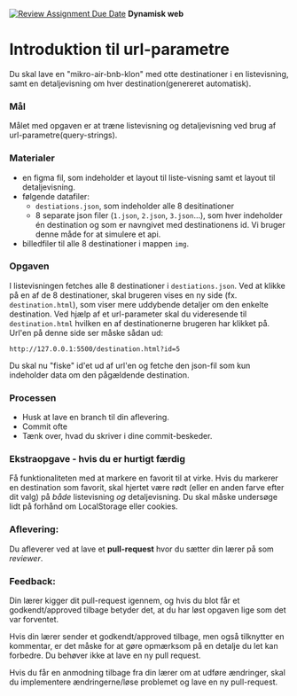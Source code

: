 [![Review Assignment Due Date](https://classroom.github.com/assets/deadline-readme-button-22041afd0340ce965d47ae6ef1cefeee28c7c493a6346c4f15d667ab976d596c.svg)](https://classroom.github.com/a/NGZwBlRP)
**Dynamisk web**
# Introduktion til url-parametre

Du skal lave en "mikro-air-bnb-klon" med otte destinationer i en listevisning, samt en detaljevisning om hver destination(genereret automatisk).

### **Mål**
Målet med opgaven er at træne listevisning og detaljevisning ved brug af url-parametre(query-strings).

### **Materialer**
- en figma fil, som indeholder et layout til liste-visning samt et layout til detaljevisning.
- følgende datafiler:
    - `destiations.json`, som indeholder alle 8 desitinationer
    - 8 separate json filer (`1.json`, `2.json`, `3.json`...), som hver indeholder én destination og som er navngivet med destinationens id. Vi bruger denne måde for at simulere et api.
- billedfiler til alle 8 destinationer i mappen `img`. 

### **Opgaven**

I listevisningen fetches alle 8 destinationer i `destiations.json`. Ved at klikke på en af de 8 destinationer, skal brugeren vises en ny side (fx. `destination.html`), som viser mere uddybende detaljer om den enkelte destination. Ved hjælp af et url-parameter skal du videresende til `destination.html` hvilken en af destinationerne brugeren har klikket på. Url'en på denne side ser måske sådan ud: 
```
http://127.0.0.1:5500/destination.html?id=5
```

Du skal nu "fiske" id'et ud af url'en og fetche den json-fil som kun indeholder data om den pågældende destination. 

### **Processen** 
- Husk at lave en branch til din aflevering.
- Commit ofte
- Tænk over, hvad du skriver i dine commit-beskeder.

### **Ekstraopgave** - hvis du er hurtigt færdig
Få funktionaliteten med at markere en favorit til at virke. Hvis du markerer en destination som favorit, skal hjertet være rødt (eller en anden farve efter dit valg) på _både_ listevisning _og_ detaljevisning. Du skal måske undersøge lidt på forhånd om LocalStorage eller cookies.

### **Aflevering**: 
Du afleverer ved at lave et **pull-request** hvor du sætter din lærer på som *reviewer*.

### **Feedback**: 
Din lærer kigger dit pull-request igennem, og hvis du blot får et godkendt/approved tilbage betyder det, at du har løst opgaven lige som det var forventet. 

Hvis din lærer sender et godkendt/approved tilbage, men også tilknytter en kommentar, er det måske for at gøre opmærksom på en detalje du let kan forbedre. Du behøver ikke at lave en ny pull request.

Hvis du får en anmodning tilbage fra din lærer om at udføre ændringer, skal du implementere ændringerne/løse problemet og lave en ny pull-request. 
